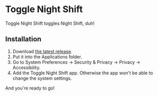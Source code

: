# Toggle Night Shift

Toggle Night Shift toggles Night Shift, duh!

## Installation

1. Download [the latest release](https://github.com/ravicious/toggle-night-shift/releases/latest).
2. Put it into the Applications folder.
3. Go to System Preferences -> Security & Privacy -> Privacy -> Accessibility.
4. Add the Toggle Night Shift app. Otherwise the app won't be able to change the system settings.

And you're ready to go!
